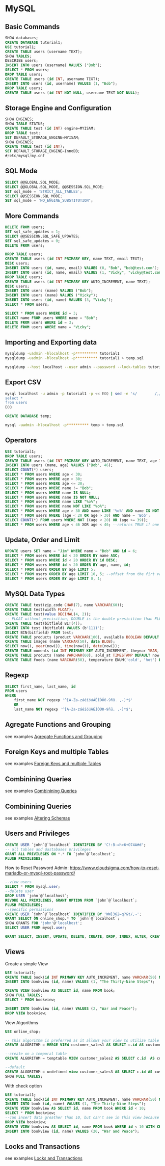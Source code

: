 # MySQL 

## Basic Commands

```sql
SHOW databases;
CREATE DATABASE tutorial1;
USE tutorial1;
CREATE TABLE users (username TEXT);
SHOW TABLES;
DESCRIBE users;
INSERT INTO users (username) VALUES ("Bob");
SELECT * FROM users;
DROP TABLE users;
CREATE TABLE users (id INT, username TEXT);
INSERT INTO users (id, username) VALUES (1, "Bob");
DROP TABLE users;
CREATE TABLE users (id INT NOT NULL, username TEXT NOT NULL);
```

## Storage Engine and Configuration

```sql
SHOW ENGINES;
SHOW TABLE STATUS;
CREATE TABLE test (id INT) engine=MYISAM;
DROP TABLE test;
SET DEFAULT_STORAGE_ENGINE=MYISAM;
SHOW ENGINES;
CREATE TABLE test (id INT);
SET DEFAULT_STORAGE_ENGINE=InnoDB;
#/etc/mysql/my.cnf
```

## SQL Mode

```sql
SELECT @@GLOBAL.SQL_MODE;
SELECT @@GLOBAL.SQL_MODE, @@SESSION.SQL_MODE;
SET sql_mode = 'STRICT_ALL_TABLES';
SELECT @@SESSION.SQL_MODE;
SET sql_mode = 'NO_ENGINE_SUBSTITUTION';
```

## More Commands

```sql
DELETE FROM users;
SET sql_safe_updates = 1;
SELECT @@SESSION.SQL_SAFE_UPDATES;
SET sql_safe_updates = 0;
DELETE FROM users;

DROP TABLE users;
CREATE TABLE users (id INT PRIMARY KEY, name TEXT, email TEXT);
DESC users;
INSERT INTO users (id, name, email) VALUES (0, "Bob", "bob@test.com");
INSERT INTO users (id, name, email) VALUES (1, "Vicky", "vicky@test.com");
DROP TABLE users;
CREATE TABLE users (id INT PRIMARY KEY AUTO_INCREMENT, name TEXT);
DESC users;
INSERT INTO users (name) VALUES ("Bob");
INSERT INTO users (name) VALUES ("Vicky");
INSERT INTO users (id, name) VALUES (3, "Vicky");
SELECT * FROM users;

SELECT * FROM users WHERE id = 3;
SELECT name FROM users WHERE name = "Bob";
DELETE FROM users WHERE id = 3;
DELETE FROM users WHERE name = "Vicky";
```

## Importing and Exporting data 

```bash
mysqldump -uadmin -hlocalhost -p********** tutorial1
mysqldump -uadmin -hlocalhost -p********** tutorial1 > temp.sql

mysqldump --host localhost --user admin --password --lock-tables tutorial1 users > /tmp/users.sql
```

## Export CSV

```bash
mysql localhost -u admin -p tutorial1 -p << EOQ | sed -e 's/        /,/g' | tee users.csv
select * 
from users
EOQ
```

```sql
CREATE DATABASE temp;
```

```bash
mysql -uadmin -hlocalhost -p********** temp < temp.sql
```

## Operators

```sql
USE tutorial1;
DROP TABLE users;
CREATE TABLE users (id INT PRIMARY KEY AUTO_INCREMENT, name TEXT, age INT);
INSERT INTO users (name, age) VALUES ("Bob", 46);
SELECT COUNT(*) users;
SELECT * FROM users WHERE age < 30;
SELECT * FROM users WHERE age > 30;
SELECT * FROM users WHERE age <= 30;
SELECT * FROM users WHERE name != "Bob";
SELECT * FROM users WHERE name IS NULL;
SELECT * FROM users WHERE name IS NOT NULL;
SELECT * FROM users WHERE name LIKE "%o%";
SELECT * FROM users WHERE name NOT LIKE "%o%";
SELECT * FROM users WHERE age > 30 AND name LIKE '%o%' AND name IS NOT NULL;
SELECT * FROM users WHERE (age < 20 OR age > 30) AND name = 'Bob';
SELECT COUNT(*) FROM users WHERE NOT ((age < 20) OR (age >= 39));
SELECT * FROM users WHERE age < 46 XOR age < 46; --returns TRUE if one or the other but not both is TRUE
```

## Update, Order and Limit

```sql
UPDATE users SET name = "Jim" WHERE name = "Bob" AND id = 6;
SELECT * FROM users WHERE id < 20 ORDER BY name ASC;
SELECT * FROM users WHERE id < 20 ORDER BY id DESC;
SELECT * FROM users WHERE id < 20 ORDER BY age, name, id;
SELECT * FROM users ORDER BY age LIMIT 5;
SELECT * FROM users ORDER BY age LIMIT 10, 5; --offset from the firt value
SELECT * FROM users ORDER BY age LIMIT 0, 1;
```

## MySQL Data Types

```sql
CREATE TABLE test(zip_code CHAR(7), name VARCHAR(60));
CREATE TABLE test(width FLOAT);
CREATE TABLE test(value DECIMAL(4, 2));
-- FLOAT without precisition, DOUBLE is the double presicition than FLOAT and DECIMAL is about finantial number for exactly presicition
CREATE TABLE test(bitfield BIT(4));
INSERT INTO test (bitfield) VALUES (b'1111');
SELECT BIN(bitfield) FROM test;
CREATE TABLE products (product VARCHAR(100), available BOOLEAN DEFAULT false);
CREATE TABLE images (name VARCHAR(50), data BLOB);
SELECT now(), year(now()), time(now()), date(now());
CREATE TABLE moments (id INT PRIMARY KEY AUTO_INCREMENT, theyear YEAR, thedate DATE, thetime TIME);
CREATE TABLE products (name VARCHAR(60), sold_at TIMESTAMP DEFAULT now(), recived DATETIME);
CREATE TABLE foods (name VARCHAR(50), temperature ENUM('cold', 'hot') DEFAULT 'cold', flavour ENUM('sweet', 'savoury') DEFAULT 'sweet');
```

## Regexp

```sql
SELECT first_name, last_name, id
FROM users
WHERE 
    first_name NOT regexp '^[A-Za-záéíóúÁÉÍÓÚ0-9ñü. ,-]*$' 
    OR 
    last_name NOT regexp '^[A-Za-záéíóúÁÉÍÓÚ0-9ñü. ,-]*$';
```

## Agregate Functions and Grouping

see examples [Agregate Functions and Grouping](Agregate_Functions_and_Grouping/README.md)

## Foreign Keys and multiple Tables

see examples [Foreign Keys and multiple Tables](Foreign_keys_and_multiple_Tables/README.md)

## Combinining Queries

see examples [Combinining Queries](Combinining_Queries/README.md)

## Combinining Queries

see examples [Altering Schemas](Altering_Schemas/README.md)

## Users and Privileges

```sql
CREATE USER `john`@`localhost` IDENTIFIED BY 'C!:B-=h>6+O74A#d';
-- all tables and dastabases privileges
GRANT ALL PRIVILEGES ON *.* TO `john`@`localhost`;
FLUSH PRIVILEGES;
```

How to Reset Password Admin: https://www.cloudsigma.com/how-to-reset-mariadb-or-mysql-root-password/

```sql
--view users
SELECT * FROM mysql.user;
--delete user
DROP USER `john`@`localhost`;
REVOKE ALL PRIVILEGES, GRANT OPTION FROM `john`@`localhost`;
FLUSH PRIVILEGES;
--specific permissions
CREATE USER `john`@`localhost` IDENTIFIED BY 'WW}362=q?&t/,~';
GRANT SELECT ON online_shop.* TO `john`@`localhost`;
SHOW GRANTS FOR 'john'@'localhost';
SELECT USER FROM mysql.user;
```

```sql
GRANT SELECT, INSERT, UPDATE, DELETE, CREATE, DROP, INDEX, ALTER, CREATE TEMPORARY TABLES, CREATE VIEW, EVENT, TRIGGER, SHOW VIEW, CREATE ROUTINE, ALTER ROUTINE, EXECUTE ON `online_shop`.* TO 'john'@'%';
```

## Views

Create a simple View

```sql
USE tutorial1;
CREATE TABLE book(id INT PRIMARY KEY AUTO_INCREMENT, name VARCHAR(50) NOT NULL, notes VARCHAR (100));
INSERT INTO bookview (id, name) VALUES (1, "The Thirty-Nine Steps");

CREATE VIEW bookview AS SELECT id, name FROM book;
SHOW FULL TABLES;
SELECT * FROM bookview;

INSERT INTO bookview (id, name) VALUES (2, "War and Peace");
DROP VIEW bookview;
```

View Algorithms

```sql
USE online_shop;

-- this algorithm is preferred as it allows your view to utilize table indexes, and doesn't introduce a delay in creating temporary table
CREATE ALGORITHM = MERGE VIEW customer_sales1 AS SELECT c.id AS customer_id, sold_at FROM sales s JOIN customers c ON c.id = s.customer_id;

--create on a temporal table
CREATE ALGORITHM = temptable VIEW customer_sales2 AS SELECT c.id  AS customer_id, sold_at FROM sales s JOIN customers c ON c.id = s.customer_id;

--default
CREATE ALGORITHM = undefined view customer_sales3 AS SELECT c.id AS customer_id, sold_at FROM sales s JOIN customers c ON c.id = s.customer_id;
SHOW FULL TABLES;
```

With check option

```sql
USE tutorial1;
CREATE TABLE book(id INT PRIMARY KEY AUTO_INCREMENT, name VARCHAR(50) NOT NULL);
INSERT INTO book (id, name) VALUES (1, "The Thirty-Nine Steps");
CREATE VIEW bookview AS SELECT id, name FROM book WHERE id < 10;
SELECT * FROM bookview;
--can insert data greather than 10, but can't see in this view because for the condition
DROP VIEW bookview;
CREATE VIEW bookview AS SELECT id, name FROM book WHERE id < 10 WITH CHECK OPTION;
INSERT INTO bookview (id, name) VALUES (20, "War and Peace");
```

## Locks and Transactions

see examples [Locks and Transactions](Locks_and_Transactions/README.md)